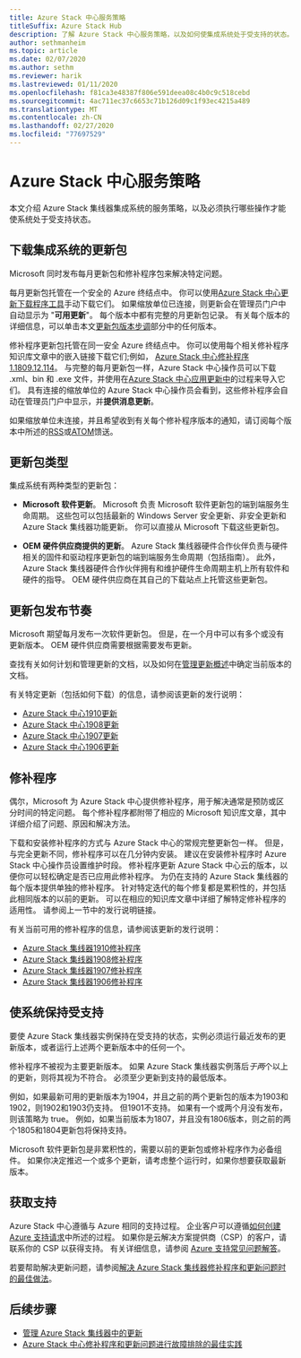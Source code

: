 ```yaml
---
title: Azure Stack 中心服务策略
titleSuffix: Azure Stack Hub
description: 了解 Azure Stack 中心服务策略，以及如何使集成系统处于受支持的状态。
author: sethmanheim
ms.topic: article
ms.date: 02/07/2020
ms.author: sethm
ms.reviewer: harik
ms.lastreviewed: 01/11/2020
ms.openlocfilehash: f81ca3e48387f806e591deea08c4b0c9c518cebd
ms.sourcegitcommit: 4ac711ec37c6653c71b126d09c1f93ec4215a489
ms.translationtype: MT
ms.contentlocale: zh-CN
ms.lasthandoff: 02/27/2020
ms.locfileid: "77697529"
---
```

# <a name="azure-stack-hub-servicing-policy"></a>Azure Stack 中心服务策略

本文介绍 Azure Stack 集线器集成系统的服务策略，以及必须执行哪些操作才能使系统处于受支持状态。

## <a name="download-update-packages-for-integrated-systems"></a>下载集成系统的更新包

Microsoft 同时发布每月更新包和修补程序包来解决特定问题。

每月更新包托管在一个安全的 Azure 终结点中。 你可以使用[Azure Stack 中心更新下载程序工具](https://aka.ms/azurestackupdatedownload)手动下载它们。 如果缩放单位已连接，则更新会在管理员门户中自动显示为 "**可用更新**"。 每个版本中都有完整的月更新包记录。 有关每个版本的详细信息，可以单击本文[更新包版本步调](#update-package-release-cadence)部分中的任何版本。

修补程序更新包托管在同一安全 Azure 终结点中。 你可以使用每个相关修补程序知识库文章中的嵌入链接下载它们;例如， [Azure Stack 中心修补程序 1.1809.12.114](https://support.microsoft.com/help/4481548/azure-stack-hotfix-1-1809-12-114)。 与完整的每月更新包一样，Azure Stack 中心操作员可以下载 .xml、bin 和 .exe 文件，并使用在[Azure Stack 中心应用更新中](azure-stack-apply-updates.md)的过程来导入它们。 具有连接的缩放单位的 Azure Stack 中心操作员会看到，这些修补程序会自动在管理员门户中显示，并**提供消息更新**。

如果缩放单位未连接，并且希望收到有关每个修补程序版本的通知，请订阅每个版本中所述的[RSS](https://support.microsoft.com/app/content/api/content/feeds/sap/en-us/32d322a8-acae-202d-e9a9-7371dccf381b/rss)或[ATOM](https://support.microsoft.com/app/content/api/content/feeds/sap/en-us/32d322a8-acae-202d-e9a9-7371dccf381b/atom)馈送。

## <a name="update-package-types"></a>更新包类型

集成系统有两种类型的更新包：

- **Microsoft 软件更新**。 Microsoft 负责 Microsoft 软件更新包的端到端服务生命周期。 这些包可以包括最新的 Windows Server 安全更新、非安全更新和 Azure Stack 集线器功能更新。 你可以直接从 Microsoft 下载这些更新包。

- **OEM 硬件供应商提供的更新**。 Azure Stack 集线器硬件合作伙伴负责与硬件相关的固件和驱动程序更新包的端到端服务生命周期（包括指南）。 此外，Azure Stack 集线器硬件合作伙伴拥有和维护硬件生命周期主机上所有软件和硬件的指导。 OEM 硬件供应商在其自己的下载站点上托管这些更新包。

## <a name="update-package-release-cadence"></a>更新包发布节奏

Microsoft 期望每月发布一次软件更新包。 但是，在一个月中可以有多个或没有更新版本。 OEM 硬件供应商需要根据需要发布更新。

查找有关如何计划和管理更新的文档，以及如何在[管理更新概述](azure-stack-updates.md)中确定当前版本的文档。

有关特定更新（包括如何下载）的信息，请参阅该更新的发行说明：

- [Azure Stack 中心1910更新](/azure-stack/operator/release-notes?view=azs-1910)
- [Azure Stack 中心1908更新](/azure-stack/operator/release-notes?view=azs-1908)
- [Azure Stack 中心1907更新](/azure-stack/operator/release-notes?view=azs-1907)
- [Azure Stack 中心1906更新](/azure-stack/operator/release-notes?view=azs-1906)

## <a name="hotfixes"></a>修补程序

偶尔，Microsoft 为 Azure Stack 中心提供修补程序，用于解决通常是预防或区分时间的特定问题。 每个修补程序都附带了相应的 Microsoft 知识库文章，其中详细介绍了问题、原因和解决方法。

下载和安装修补程序的方式与 Azure Stack 中心的常规完整更新包一样。 但是，与完全更新不同，修补程序可以在几分钟内安装。 建议在安装修补程序时 Azure Stack 中心操作员设置维护时段。 修补程序更新 Azure Stack 中心云的版本，以便你可以轻松确定是否已应用此修补程序。 为仍在支持的 Azure Stack 集线器的每个版本提供单独的修补程序。 针对特定迭代的每个修复都是累积性的，并包括此相同版本的以前的更新。 可以在相应的知识库文章中详细了解特定修补程序的适用性。 请参阅上一节中的发行说明链接。

有关当前可用的修补程序的信息，请参阅该更新的发行说明：

- [Azure Stack 集线器1910修补程序](/azure-stack/operator/release-notes?view=azs-1910#hotfixes)
- [Azure Stack 集线器1908修补程序](/azure-stack/operator/release-notes?view=azs-1908#hotfixes-1)
- [Azure Stack 集线器1907修补程序](/azure-stack/operator/release-notes?view=azs-1907#hotfixes-2)
- [Azure Stack 集线器1906修补程序](/azure-stack/operator/release-notes?view=azs-1906#hotfixes-3)

## <a name="keep-your-system-under-support"></a>使系统保持受支持

要使 Azure Stack 集线器实例保持在受支持的状态，实例必须运行最近发布的更新版本，或者运行上述两个更新版本中的任何一个。

修补程序不被视为主要更新版本。 如果 Azure Stack 集线器实例落后*于两*个以上的更新，则将其视为不符合。 必须至少更新到支持的最低版本。

例如，如果最新可用的更新版本为1904，并且之前的两个更新包的版本为1903和1902，则1902和1903仍支持。 但1901不支持。 如果有一个或两个月没有发布，则该策略为 true。 例如，如果当前版本为1807，并且没有1806版本，则之前的两个1805和1804更新包将保持支持。

Microsoft 软件更新包是非累积性的，需要以前的更新包或修补程序作为必备组件。 如果你决定推迟一个或多个更新，请考虑整个运行时，如果你想要获取最新版本。

## <a name="get-support"></a>获取支持

Azure Stack 中心遵循与 Azure 相同的支持过程。 企业客户可以遵循[如何创建 Azure 支持请求](https://docs.microsoft.com/azure/azure-supportability/how-to-create-azure-support-request)中所述的过程。 如果你是云解决方案提供商（CSP）的客户，请联系你的 CSP 以获得支持。 有关详细信息，请参阅 [Azure 支持常见问题解答](https://azure.microsoft.com/support/faq/)。

若要帮助解决更新问题，请参阅[解决 Azure Stack 集线器修补程序和更新问题时的最佳做法](azure-stack-updates-troubleshoot.md)。

## <a name="next-steps"></a>后续步骤

- [管理 Azure Stack 集线器中的更新](azure-stack-updates.md)
- [Azure Stack 中心修补程序和更新问题进行故障排除的最佳实践](azure-stack-updates-troubleshoot.md)
